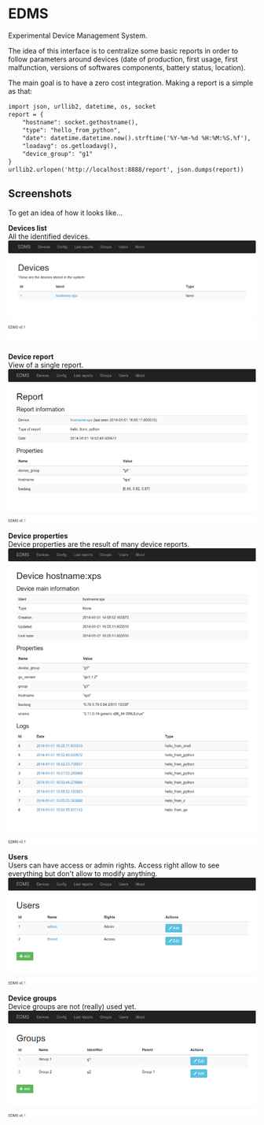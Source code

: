 EDMS
====
Experimental Device Management System.

The idea of this interface is to centralize some basic reports in order to follow parameters around devices (date of production, first usage, first malfunction, versions of softwares components, battery status, location).

The main goal is to have a zero cost integration. Making a report is a simple as that:

    import json, urllib2, datetime, os, socket
    report = {
        "hostname": socket.gethostname(),
        "type": "hello_from_python",
        "date": datetime.datetime.now().strftime('%Y-%m-%d %H:%M:%S.%f'),
        "loadavg": os.getloadavg(),
        "device_group": "g1"
    }
    urllib2.urlopen('http://localhost:8888/report', json.dumps(report))


Screenshots
-----------
To get an idea of how it looks like...

**Devices list**<br />
All the identified devices.
![Devices](https://github.com/fclairamb/edms/blob/master/quick-look/Devices.png?raw=true)

**Device report**<br />
View of a single report.
![Device report](https://github.com/fclairamb/edms/blob/master/quick-look/Report.png?raw=true)

**Device properties**<br />
Device properties are the result of many device reports.
![Device properties](https://github.com/fclairamb/edms/blob/master/quick-look/Device%20hostname%20xps.png?raw=true)

**Users**<br />
Users can have access or admin rights. Access right allow to see everything but don't allow to modify anything.
![Users](https://github.com/fclairamb/edms/blob/master/quick-look/Users.png?raw=true)

**Device groups**<br />
Device groups are not (really) used yet.
![Groups](https://github.com/fclairamb/edms/blob/master/quick-look/Groups.png?raw=true)
